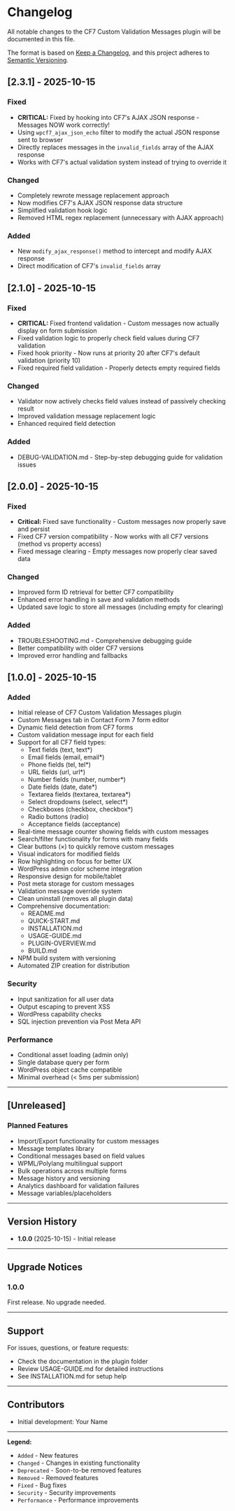 # Changelog

All notable changes to the CF7 Custom Validation Messages plugin will be documented in this file.

The format is based on [Keep a Changelog](https://keepachangelog.com/en/1.0.0/),
and this project adheres to [Semantic Versioning](https://semver.org/spec/v2.0.0.html).

## [2.3.1] - 2025-10-15

### Fixed
- **CRITICAL:** Fixed by hooking into CF7's AJAX JSON response - Messages NOW work correctly!
- Using `wpcf7_ajax_json_echo` filter to modify the actual JSON response sent to browser
- Directly replaces messages in the `invalid_fields` array of the AJAX response
- Works with CF7's actual validation system instead of trying to override it

### Changed
- Completely rewrote message replacement approach
- Now modifies CF7's AJAX JSON response data structure
- Simplified validation hook logic
- Removed HTML regex replacement (unnecessary with AJAX approach)

### Added
- New `modify_ajax_response()` method to intercept and modify AJAX response
- Direct modification of CF7's `invalid_fields` array

## [2.1.0] - 2025-10-15

### Fixed
- **CRITICAL:** Fixed frontend validation - Custom messages now actually display on form submission
- Fixed validation logic to properly check field values during CF7 validation  
- Fixed hook priority - Now runs at priority 20 after CF7's default validation (priority 10)
- Fixed required field validation - Properly detects empty required fields

### Changed
- Validator now actively checks field values instead of passively checking result
- Improved validation message replacement logic
- Enhanced required field detection

### Added
- DEBUG-VALIDATION.md - Step-by-step debugging guide for validation issues

## [2.0.0] - 2025-10-15

### Fixed
- **Critical:** Fixed save functionality - Custom messages now properly save and persist
- Fixed CF7 version compatibility - Now works with all CF7 versions (method vs property access)
- Fixed message clearing - Empty messages now properly clear saved data

### Changed
- Improved form ID retrieval for better CF7 compatibility
- Enhanced error handling in save and validation methods
- Updated save logic to store all messages (including empty for clearing)

### Added
- TROUBLESHOOTING.md - Comprehensive debugging guide
- Better compatibility with older CF7 versions
- Improved error handling and fallbacks

## [1.0.0] - 2025-10-15

### Added
- Initial release of CF7 Custom Validation Messages plugin
- Custom Messages tab in Contact Form 7 form editor
- Dynamic field detection from CF7 forms
- Custom validation message input for each field
- Support for all CF7 field types:
  - Text fields (text, text*)
  - Email fields (email, email*)
  - Phone fields (tel, tel*)
  - URL fields (url, url*)
  - Number fields (number, number*)
  - Date fields (date, date*)
  - Textarea fields (textarea, textarea*)
  - Select dropdowns (select, select*)
  - Checkboxes (checkbox, checkbox*)
  - Radio buttons (radio)
  - Acceptance fields (acceptance)
- Real-time message counter showing fields with custom messages
- Search/filter functionality for forms with many fields
- Clear buttons (×) to quickly remove custom messages
- Visual indicators for modified fields
- Row highlighting on focus for better UX
- WordPress admin color scheme integration
- Responsive design for mobile/tablet
- Post meta storage for custom messages
- Validation message override system
- Clean uninstall (removes all plugin data)
- Comprehensive documentation:
  - README.md
  - QUICK-START.md
  - INSTALLATION.md
  - USAGE-GUIDE.md
  - PLUGIN-OVERVIEW.md
  - BUILD.md
- NPM build system with versioning
- Automated ZIP creation for distribution

### Security
- Input sanitization for all user data
- Output escaping to prevent XSS
- WordPress capability checks
- SQL injection prevention via Post Meta API

### Performance
- Conditional asset loading (admin only)
- Single database query per form
- WordPress object cache compatible
- Minimal overhead (< 5ms per submission)

---

## [Unreleased]

### Planned Features
- Import/Export functionality for custom messages
- Message templates library
- Conditional messages based on field values
- WPML/Polylang multilingual support
- Bulk operations across multiple forms
- Message history and versioning
- Analytics dashboard for validation failures
- Message variables/placeholders

---

## Version History

- **1.0.0** (2025-10-15) - Initial release

---

## Upgrade Notices

### 1.0.0
First release. No upgrade needed.

---

## Support

For issues, questions, or feature requests:
- Check the documentation in the plugin folder
- Review USAGE-GUIDE.md for detailed instructions
- See INSTALLATION.md for setup help

---

## Contributors

- Initial development: Your Name

---

**Legend:**
- `Added` - New features
- `Changed` - Changes in existing functionality
- `Deprecated` - Soon-to-be removed features
- `Removed` - Removed features
- `Fixed` - Bug fixes
- `Security` - Security improvements
- `Performance` - Performance improvements

